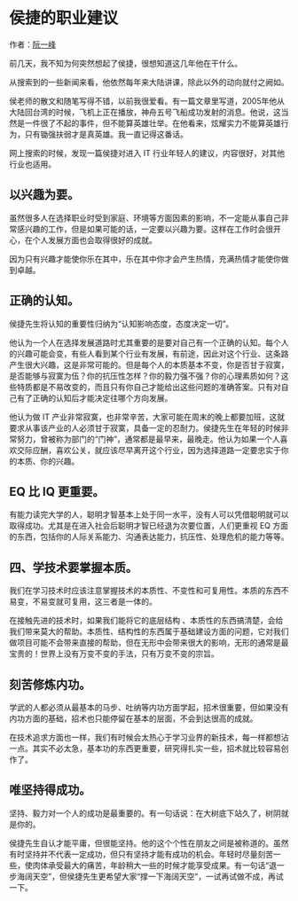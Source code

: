 # 侯捷的职业建议

作者：<a href="http://www.ruanyifeng.com/blog" target="_blank">阮一峰</a>


前几天，我不知为何突然想起了侯捷，很想知道这几年他在干什么。

从搜索到的一些新闻来看，他依然每年来大陆讲课，除此以外的动向就付之阙如。

侯老师的散文和随笔写得不错，以前我很爱看。有一篇文章里写道，2005年他从大陆回台湾的时候，飞机上正在播放，神舟五号飞船成功发射的消息。他说，这当然是一件很了不起的事件，但不能算英雄壮举。在他看来，炫耀实力不能算英雄行为，只有锄强扶弱才是真英雄。我一直记得这番话。

网上搜索的时候，发现一篇侯捷对进入 IT 行业年轻人的建议，内容很好，对其他行业也适用。

## 以兴趣为要。

虽然很多人在选择职业时受到家庭、环境等方面因素的影响，不一定能从事自己非常感兴趣的工作，但是如果可能的话，一定要以兴趣为要。这样在工作时会很开心，在个人发展方面也会取得很好的成就。

因为只有兴趣才能使你乐在其中，乐在其中你才会产生热情，充满热情才能使你做到卓越。

## 正确的认知。

侯捷先生将认知的重要性归纳为“认知影响态度，态度决定一切”。

他认为一个人在选择发展道路时尤其重要的是要对自己有一个正确的认知。每个人的兴趣可能会变，有些人看到某个行业有发展，有前途，因此对这个行业、这条路产生很大兴趣，这是非常可能的。但是每个人的本质基本不变，你是否甘于寂寞，是否能够与寂寞为伍？你的抗压性怎样？你的毅力强不强？你的心理素质如何？这些特质都是不易改变的，而且只有你自己才能给出这些问题的准确答案。只有对自己有了正确的认知后才能决定往哪个方向发展。

他认为做 IT 产业非常寂寞，也非常辛苦，大家可能在周末的晚上都要加班，这就要求从事该产业的人必须甘于寂寞，具备一定的忍耐力。侯捷先生在年轻的时候非常努力，曾被称为部门的“门神”，通常都是最早来，最晚走。他认为如果一个人喜欢交际应酬，喜欢公关，就应该尽早离开这个行业，因为选择道路一定要忠实于你的本质、你的兴趣。

## EQ 比 IQ 更重要。

有能力读完大学的人，聪明才智基本上处于同一水平，没有人可以凭借聪明就可以取得成功。尤其是在进入社会后聪明才智已经退为次要位置，人们更重视 EQ 方面的东西，包括你的人际关系能力、沟通表达能力，抗压性、处理危机的能力等等。

## 四、学技术要掌握本质。

我们在学习技术时应该注意掌握技术的本质性、不变性和可复用性。本质的东西不易变，不易变就可复用，这三者是一体的。

在接触先进的技术时，如果我们能将它的底层结构 、本质性的东西搞清楚，会给我们带来莫大的帮助。本质性、结构性的东西属于基础建设方面的问题，它对我们做项目可能不会带来直接的帮助，但在无形中会带来很大的影响，无形的通常是最宝贵的！世界上没有万变不变的手法，只有万变不变的宗旨。

## 刻苦修炼内功。

学武的人都必须从最基本的马步、吐纳等内功方面学起，招术很重要，但如果没有内功方面的基础，招术也只能停留在基本的层面，不会到达很高的成就。

在技术追求方面也一样，我们有时候会太热心于学习业界的新技术，每一样都想沾一点。其实不必太急，基本功的东西更重要，研究得扎实一些，招术就比较容易创作了。

## 唯坚持得成功。

坚持、毅力对一个人的成功是最重要的。有一句话说：在大树底下站久了，树阴就是你的。

侯捷先生自认才能平庸，但很能坚持。他的这个个性在朋友之间是被称道的。虽然有时坚持并不代表一定成功，但只有坚持才能有成功的机会。年轻时尽量刻苦一些，使肉体承受最大的痛苦，年龄稍大一些的时候才能享受成果。有一句话“退一步海阔天空”，但侯捷先生更希望大家“撑一下海阔天空”，一试再试做不成，再试一下。


